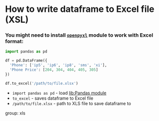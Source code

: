 # How to write dataframe to Excel file (XSL)

### You might need to install [`openpyxl`](/python-pandas/how-to-install-openpyxl-module) module to work with Excel format:

```python
import pandas as pd

df = pd.DataFrame({
  'Phone': ['ip5', 'ip6', 'ip8', 'sms', 'xi'],
  'Phone Price': [204, 304, 404, 405, 305]
})

df.to_excel('/path/to/file.xlsx')
```

- `import pandas as pd` - load [lib:Pandas module](/python-pandas/how-to-install-pandas)
- `to_excel` - saves dataframe to Excel file
- `/path/to/file.xlsx` - path to XLS file to save dataframe to

group: xls


